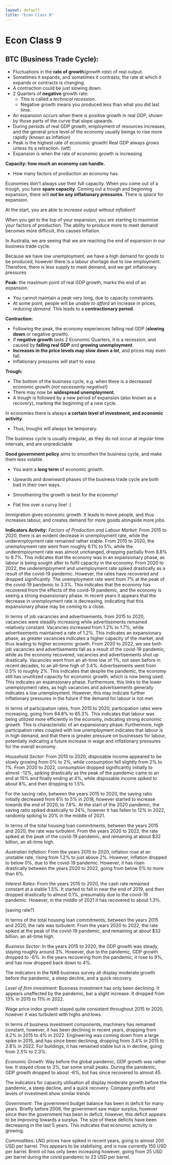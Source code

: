 ```yaml
---
layout: default
title: "Econ Class 9"
---
```

# Econ Class 9

## BTC (Business Trade Cycle):
- Fluctuations in the **rate of growth**(*growth rate*) of real output.
- Sometimes it expands, and sometimes it contrasts, the rate at which it expands or contracts is changing.
- A contraction could be just slowing down.
- 2 Quarters of **negative** growth rate:
	- This is called a *technical recession*.
	- Negative growth means you produced less than what you did last time.
- An expansion occurs when there is positive growth in real GDP, shown by those parts of the curve that slope upwards.
- During periods of real GDP growth, employment of resources increases, and the general price level of the economy usually beings to rise more rapidly (known as inflation)
- Peak is the highest rate of economic growth! Real GDP always grows unless its a retraction. (wtf)
- Expansion is when the rate of economic growth is increasing.

**Capacity: how much an economy can handle.**
- How many factors of production an economy has.

Economies don't always use their full capacity. When you come out of a trough, you have **spare capacity**. Coming out a trough and beginning expansion, there will **not be any inflationary pressures**. There is *space* for expansion.

At the start, you are able to *increase output without inflation!!*

When you get to the top of your expansion, you are starting to maximise your factors of production. The ability to produce more to meet demand becomes more difficult, this causes inflation.

In Australia, we are seeing that we are reaching the end of expansion in our business trade cycle.

Because we have low unemployment, we have a high demand for goods to be produced, however there is a labour shortage due to low employment. Therefore, there is less supply to meet demand, and we get inflationary pressures

**Peak:** the maximum point of real GDP growth, marks the end of an expansion.
- You cannot maintain a peak very long, due to capacity constraints.
- At some point, people will be *unable to afford* an increase in prices, *reducing demand*. This leads to a **contractionary period**.

**Contraction:**
- Following the peak, the economy experiences falling real GDP (**slowing down** or negative growth).
- If **negative growth** lasts 2 Economic Quarters, it is a recession, and caused by **falling real GDP** and **growing unemployment**.
- **Increases in the price levels may slow down a lot**, and prices may even fall.
- Inflationary pressures will start to *ease*.

**Trough:**
- The bottom of the business cycle, e.g. when there is a decreased economic growth (*not necessarily negative!*)
- There may now be **widespread unemployment**.
- A trough is followed by a new period of expansion (also known as a recovery), marking the beginning of a new cycle.

In economies there is always **a certain level of investment, and economic activity**.
- Thus, troughs will always be temporary.

The business cycle is usually irregular, as they do not occur at regular time intervals, and are unpredictable

**Good government policy** aims to *smoothen* the business cycle, and make them less volatile.

- You want a **long term** of economic growth.

- Upwards and downward phases of the business trade cycle are both bad in their own ways.
- Smoothening the growth is best for the economy! 
- Flat line over a curvy line! :)

Immigration gives economic growth. It leads to move people, and thus increases labour, and creates demand for more goods alongside more jobs.

**Indicators Activity:**
*Factors of Production and Labour Market*:
From 2015 to 2020, there is an evident decrease in unemployment rate, while the underemployment rate remained rather stable. From 2015 to 2020, the unemployment rate went from roughly 6.1% to 5%, while the underemployment rate was almost unchanged, dropping partially from 8.8% to 8.7%. This indicates that the economy was in an expansionary phase, as labour is being sought after to fulfil capacity in the economy.
From 2020 to 2022, the underemployment and unemployment rate spiked drastically as a result of the covid-19 pandemic. However, the rates have recovered and dropped significantly. The unemployment rate went from 7% at the peak of the covid-19 pandemic to 3.3%. This indicates that the economy has recovered from the effects of the covid-19 pandemic, and the economy is seeing a strong expansionary phase. In recent years it appears that the decrease in unemployment rate is decreasing, indicating that this expansionary phase may be coming to a close.

In terms of job vacancies and advertisements, from 2015 to 2020, vacancies were steadily increasing while advertisements remained relatively constant. Vacancies increased from 1.2% to 1.7%, while advertisements maintained a rate of 1.2%. This indicates an expansionary phase, as greater vacancies indicates a higher capacity of the market, and thus leading to higher economic growth. From 2020 to 2022, we see both job vacancies and advertisements fall as a result of the covid-19 pandemic, while as the economy recovered, vacancies and advertisements shot up drastically. Vacancies went from  an all-time low of 1%, not seen before in recent decades, to an all-time high of 3.4%. Advertisements went from 0.5% to roughly 2%. This indicates that despite the pandemic, the economy still has unutilized capacity for economic growth, which is now being used. This indicates an expansionary phase. Furthermore, this links to the lower unemployment rates, as high vacancies and advertisements generally indicates a low unemployment. However, this may indicate further inflationary pressures in the future if the demand for labour is not met.

In terms of participation rates, from 2015 to 2020, participation rates were increasing, going from 64.8% to 65.3%. This indicates that labour was being utilized more efficiently in the economy, indicating strong economic growth. This is characteristic of an expansionary phase. Furthermore, high participation rates coupled with low unemployment indicates that labour is in high demand, and that there is greater pressure on businesses for labour, potentially indicating a future increase in wage and inflationary pressures for the overall economy.

*Household Sector*:
From 2015 to 2020, disposable income appeared to be slowly growing from 0% to 2%, while consumption fell slightly from 2% to 1%. From 2020 to 2022, consumption dropped significantly initially to almost -12%, spiking drastically as the peak of the pandemic came to an end at 15% and finally ending at 4%, while disposable income spiked to about 8%, and then dropping to 1.5%. 

For the saving ratio, between the years 2015 to 2020, the saving ratio initially decreased from 6% to 5% in 2018, however started to increase towards the end of 2020, to 7.8%. At the start of the 2020 pandemic, the saving ratio spiked drastically to 24%, however it has fallen to 12% in 2022, randomly spiking to 20% in the middle of 2021. 

In terms of the total housing loan commitments, between the years 2015 and 2020, the rate was turbulent. From the years 2020 to 2022, the rate spiked at the peak of the covid-19 pandemic, and remaining at about $32 billion, an all-time high.

*Australian Inflation*:
From the years 2015 to 2020, inflation rose at an unstable rate, rising from 1.2% to just above 2%. However, inflation dropped to below 0%, due to the covid-19 pandemic. However, it has risen drastically between the years 2020 to 2022, going from below 0% to more than 6%.

*Interest Rates*:
From the years 2015 to 2020,  the cash rate remained constant at a stable 1.5%. It started to fall in near the end of 2019, and then dropped drastically to almost 0.1%, presumably due to the covid-19 pandemic. However, in the middle of 2021 it has recovered to about 1.3%.

[saving rate?]

In terms of the total housing loan commitments, between the years 2015 and 2020, the rate was turbulent. From the years 2020 to 2022, the rate spiked at the peak of the covid-19 pandemic, and remaining at about $32 billion, an all-time high.

*Business Sector*:
In the years 2015 to 2020, the GDP growth was steady, staying roughly around 3%. However, due to the pandemic, GDP growth dropped to -6%. In the years recovering from the pandemic, it rose to 9%, and has now dropped back down to 4%. 

The indicators in the NAB business survey all display moderate growth before the pandemic, a steep decline, and a quick recovery.

*Level of firm investment*:
Business investment has only been declining. It appears unaffected by the pandemic, bar a slight increase. It dropped from 13% in 2015 to 11% in 2022.

Wage price index growth stayed quite consistent throughout 2015 to 2020, however it was turbulent with highs and lows.

In terms of business investment components, machinery has remained constant, however, it has been declining in recent years, dropping from 4.2% in 2015 to 4% in 2022. Engineering was coming down from a large spike in 2015, and has since been declining, dropping from 3.4% in 2015 to 2.8% in 2022. For buildings, it has remained stable but is in decline, going from 2.5% to 2.3%.

*Economic Growth*:
Way before the global pandemic, GDP growth was rather low. It stayed close to 3%, bar some small peaks. During the pandemic, GDP growth dropped to about -6%, but has since recovered to almost 45.

The indicators for capacity utilisation all display moderate growth before the pandemic, a steep decline, and a quick recovery. Company profits and levels of investment show similar trends

*Government*:
The government budget balance has been in deficit for many years. Briefly before 2008, the government saw major surplus, however since then the government has been in deficit, however, this deficit appears to be improving towards a surplus. The size of these deficits have been decreasing in the last 5 years. This indicates that economic activity is growing.

*Commodities*:
LNG prices have spiked in recent years, going to almost 200 USD per barrel. This appears to be stabilising, and is now currently 150 USD per barrel.
Brent oil has only been increasing however, going from 25 USD per barrel during the covid pandemic to 23 USD per barrel.

